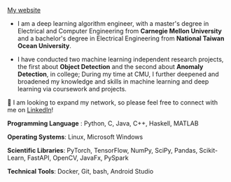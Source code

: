 [My website](https://yijing-sie.github.io/)


*   I am a deep learning algorithm engineer, with a master's degree in Electrical and Computer Engineering from 
**Carnegie Mellon University** and a bachelor's degree in Electrical Engineering from **National Taiwan Ocean University**. 

*   I have conducted two machine learning independent research projects, the first about **Object Detection** and the second about **Anomaly Detection**, in college; During my time at CMU, I further deepened and broadened my knowledge and skills in machine learning and deep learning via coursework and projects.


🔗 I am looking to expand my network, so please feel free to connect with me on [LinkedIn](https://www.linkedin.com/in/yijing-sie/)!



**Programming Language** : Python, C, Java, C++, Haskell, MATLAB

**Operating Systems**: Linux, Microsoft Windows

**Scientific Libraries**: PyTorch, TensorFlow, NumPy, SciPy, Pandas, Scikit-Learn, FastAPI, OpenCV, JavaFx, PySpark

**Technical Tools**: Docker, Git, bash, Android Studio
